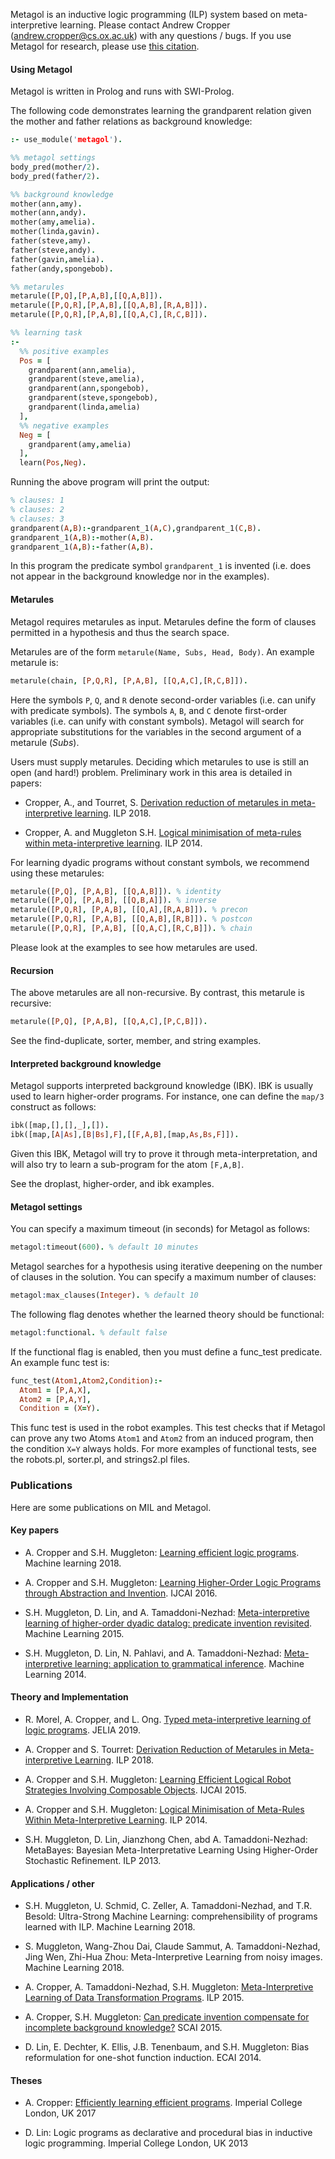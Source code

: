Metagol is an inductive logic programming (ILP) system based on meta-interpretive learning.
Please contact Andrew Cropper (andrew.cropper@cs.ox.ac.uk) with any questions / bugs.
If you use Metagol for research, please use [this citation](https://raw.githubusercontent.com/metagol/metagol/master/metagol.bib).

#### Using Metagol

Metagol is written in Prolog and runs with SWI-Prolog.

The following code demonstrates learning the grandparent relation given the mother and father relations as background knowledge:

```prolog
:- use_module('metagol').

%% metagol settings
body_pred(mother/2).
body_pred(father/2).

%% background knowledge
mother(ann,amy).
mother(ann,andy).
mother(amy,amelia).
mother(linda,gavin).
father(steve,amy).
father(steve,andy).
father(gavin,amelia).
father(andy,spongebob).

%% metarules
metarule([P,Q],[P,A,B],[[Q,A,B]]).
metarule([P,Q,R],[P,A,B],[[Q,A,B],[R,A,B]]).
metarule([P,Q,R],[P,A,B],[[Q,A,C],[R,C,B]]).

%% learning task
:-
  %% positive examples
  Pos = [
    grandparent(ann,amelia),
    grandparent(steve,amelia),
    grandparent(ann,spongebob),
    grandparent(steve,spongebob),
    grandparent(linda,amelia)
  ],
  %% negative examples
  Neg = [
    grandparent(amy,amelia)
  ],
  learn(Pos,Neg).

```

Running the above program will print the output:

```prolog
% clauses: 1
% clauses: 2
% clauses: 3
grandparent(A,B):-grandparent_1(A,C),grandparent_1(C,B).
grandparent_1(A,B):-mother(A,B).
grandparent_1(A,B):-father(A,B).
```
In this program the predicate symbol `grandparent_1` is invented (i.e. does not appear in the background knowledge nor in the examples).


#### Metarules

Metagol requires metarules as input.
Metarules define the form of clauses permitted in a hypothesis and thus the search space.

Metarules are of the form `metarule(Name, Subs, Head, Body)`. An example metarule is:

```prolog
metarule(chain, [P,Q,R], [P,A,B], [[Q,A,C],[R,C,B]]).
```

Here the symbols `P`, `Q`, and `R` denote second-order variables (i.e. can unify with predicate symbols).
The symbols `A`, `B`, and `C` denote first-order variables (i.e. can unify with constant symbols).
Metagol will search for appropriate substitutions for the variables in the second argument of a metarule (*Subs*).

Users must supply metarules.
Deciding which metarules to use is still an open (and hard!) problem.
Preliminary work in this area is detailed in papers:

* Cropper, A., and Tourret, S. [Derivation reduction of metarules in meta-interpretive learning](http://andrewcropper.com/pubs/ilp18-dreduce.pdf). ILP 2018.

* Cropper, A. and Muggleton S.H. [Logical minimisation of meta-rules within meta-interpretive learning](http://andrewcropper.com/pubs/ilp14-minmeta.pdf). ILP 2014.

For learning dyadic programs without constant symbols, we recommend using these metarules:

```prolog
metarule([P,Q], [P,A,B], [[Q,A,B]]). % identity
metarule([P,Q], [P,A,B], [[Q,B,A]]). % inverse
metarule([P,Q,R], [P,A,B], [[Q,A],[R,A,B]]). % precon
metarule([P,Q,R], [P,A,B], [[Q,A,B],[R,B]]). % postcon
metarule([P,Q,R], [P,A,B], [[Q,A,C],[R,C,B]]). % chain
```

Please look at the examples to see how metarules are used.

#### Recursion

The above metarules are all non-recursive.
By contrast, this metarule is recursive:

```prolog
metarule([P,Q], [P,A,B], [[Q,A,C],[P,C,B]]).
```

See the find-duplicate, sorter, member, and string examples.


#### Interpreted background knowledge

Metagol supports interpreted background knowledge (IBK).
IBK is usually used to learn higher-order programs.
For instance, one can define the `map/3` construct as follows:

```prolog
ibk([map,[],[],_],[]).
ibk([map,[A|As],[B|Bs],F],[[F,A,B],[map,As,Bs,F]]).
```

Given this IBK, Metagol will try to prove it through meta-interpretation, and will also try to learn a sub-program for the atom `[F,A,B]`.

See the droplast, higher-order, and ibk examples.

#### Metagol settings

You can specify a maximum timeout (in seconds) for Metagol as follows:

```prolog
metagol:timeout(600). % default 10 minutes
```

Metagol searches for a hypothesis using iterative deepening on the number of clauses in the solution.
You can specify a maximum number of clauses:

```prolog
metagol:max_clauses(Integer). % default 10
```

The following flag denotes whether the learned theory should be functional:

```prolog
metagol:functional. % default false
```
If the functional flag is enabled, then you must define a func_test predicate. An example func test is:

```prolog
func_test(Atom1,Atom2,Condition):-
  Atom1 = [P,A,X],
  Atom2 = [P,A,Y],
  Condition = (X=Y).
```

This func test is used in the robot examples.
This test checks that if Metagol can prove any two Atoms `Atom1` and `Atom2` from an induced program, then the condition `X=Y` always holds.
For more examples of functional tests, see the robots.pl, sorter.pl, and strings2.pl files.


### Publications

Here are some publications on MIL and Metagol.

#### Key papers

* A. Cropper and S.H. Muggleton: [Learning efficient logic programs](http://A.cropper.com/pubs/mlj18-metaopt.pdf). Machine learning 2018.

* A. Cropper and S.H. Muggleton: [Learning Higher-Order Logic Programs through Abstraction and Invention](http://A.cropper.com/pubs/ijcai16-metafunc.pdf). IJCAI 2016.

* S.H. Muggleton, D. Lin, and A. Tamaddoni-Nezhad: [Meta-interpretive learning of higher-order dyadic datalog: predicate invention revisited](https://link.springer.com/article/10.1007/s10994-014-5471-y). Machine Learning 2015.

* S.H. Muggleton, D. Lin, N. Pahlavi, and A. Tamaddoni-Nezhad: [Meta-interpretive learning: application to grammatical inference](https://link.springer.com/article/10.1007/s10994-013-5358-3). Machine Learning 2014.

#### Theory and Implementation

* R. Morel, A. Cropper, and L. Ong. [Typed meta-interpretive learning of logic programs](http://andrewcropper.com/pubs/jelia19-typed.pdf). JELIA 2019.

* A. Cropper and S. Tourret: [Derivation Reduction of Metarules in Meta-interpretive Learning](http://A.cropper.com/pubs/ilp18-dreduce.pdf). ILP 2018.

* A. Cropper and S.H. Muggleton: [Learning Efficient Logical Robot Strategies Involving Composable Objects](http://A.cropper.com/pubs/ijcai15-metagolo.pdf). IJCAI 2015.

* A. Cropper and S.H. Muggleton: [Logical Minimisation of Meta-Rules Within Meta-Interpretive Learning](http://A.cropper.com/pubs/ilp14-minmeta.pdf). ILP 2014.

* S.H. Muggleton, D. Lin, Jianzhong Chen, abd A. Tamaddoni-Nezhad: MetaBayes: Bayesian Meta-Interpretative Learning Using Higher-Order Stochastic Refinement. ILP 2013.

#### Applications / other

* S.H. Muggleton, U. Schmid, C. Zeller, A. Tamaddoni-Nezhad, and T.R. Besold: Ultra-Strong Machine Learning: comprehensibility of programs learned with ILP. Machine Learning 2018.

* S. Muggleton, Wang-Zhou Dai, Claude Sammut, A. Tamaddoni-Nezhad, Jing Wen, Zhi-Hua Zhou:
Meta-Interpretive Learning from noisy images. Machine Learning 2018.

* A. Cropper, A. Tamaddoni-Nezhad, S.H. Muggleton: [Meta-Interpretive Learning of Data Transformation Programs](http://A.cropper.com/pubs/ilp15-datacurate.pdf). ILP 2015.

* A. Cropper, S.H. Muggleton: [Can predicate invention compensate for incomplete background knowledge?](http://A.cropper.com/pubs/scai15-incomplete.pdf) SCAI 2015.

* D. Lin, E. Dechter, K. Ellis, J.B. Tenenbaum, and S.H. Muggleton: Bias reformulation for one-shot function induction. ECAI 2014.

#### Theses

* A. Cropper: [Efficiently learning efficient programs](http://A.cropper.com/pubs/phd-thesis.pdf). Imperial College London, UK 2017

* D. Lin: Logic programs as declarative and procedural bias in inductive logic programming. Imperial College London, UK 2013